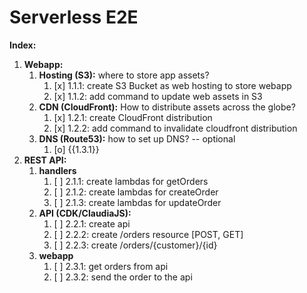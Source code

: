 
# Serverless E2E

**Index:**
1. **Webapp:**
    1. **Hosting (S3):** where to store app assets?
       1. [x] 1.1.1: create S3 Bucket as web hosting to store webapp 
       2. [x] 1.1.2: add command to update web assets in S3
    2. **CDN (CloudFront):** How to distribute assets across the globe?
       1. [x] 1.2.1: create CloudFront distribution
       2. [x] 1.2.2: add command to invalidate cloudfront distribution
    3. **DNS (Route53):** how to set up DNS? -- optional
       1. [o] {{1.3.1}}
2. **REST API:**
    1. **handlers**
       1. [ ] 2.1.1: create lambdas for getOrders
       2. [ ] 2.1.2: create lambdas for createOrder
       3. [ ] 2.1.3: create lambdas for updateOrder
    2. **API (CDK/ClaudiaJS):**
       1. [ ] 2.2.1: create api
       2. [ ] 2.2.2: create /orders resource [POST, GET]
       3. [ ] 2.2.3: create /orders/{customer}/{id}
    3. **webapp**
       1. [ ] 2.3.1: get orders from api
       2. [ ] 2.3.2: send the order to the api
       
       
